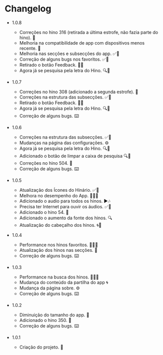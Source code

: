 # Changelog

- 1.0.8
  - Correções no hino 316 (retirada a última estrofe, não fazia parte do hino). 📃
  - Melhoria na compatibilidade de app com dispositivos menos recente. 📱
  - Melhoria nas secções e subsecções do app. ✅📲
  - Correção de alguns bugs nos favoritos. ✅📲
  - Retirado o botão Feedback. 👍🏻
  - Agora já se pesquisa pela letra do Hino. 🔍📃

- 1.0.7
  - Correções no hino 308 (adicionado a segunda estrofe). 📃
  - Correções na estrutura das subsecções. ✅📲
  - Retirado o botão Feedback. 👍🏻
  - Agora já se pesquisa pela letra do Hino. 🔍📃
  - Correção de alguns bugs. ⌨️

- 1.0.6

  - Correções na estrutura das subsecções. ✅📲
  - Mudanças na página das configurações. ⚙️
  - Agora já se pesquisa pela letra do Hino. 🔍📃
  - Adicionado o botão de limpar a caixa de pesquisa 🔍📃
  - Correções no hino 504. 📃
  - Correção de alguns bugs. ⌨️

- 1.0.5

  - Atualização dos Ícones do Hinário. ✅📲
  - Melhora no desempenho do App. 🧑🏾‍🚀
  - Adicionado o audio para todos os hinos. ▶️🎶
  - Precisa ter Internet para ouvir os áudios. ✅📲
  - Adicionado o hino 54. 📃
  - Adicionado o aumento da fonte dos hinos. 🔍
  - Atualização do cabeçalho dos hinos. 🌀📃

- 1.0.4

  - Performance nos hinos favoritos. 🧑🏻‍🚀
  - Atualização dos hinos nas secções. 🔰
  - Correção de alguns bugs. ⌨️

- 1.0.3

  - Performance na busca dos hinos. 🧑🏻‍🚀
  - Mudança do conteúdo da partilha do app 🌀
  - Mudança da página sobre. ⚙️
  - Correção de alguns bugs. ⌨️

- 1.0.2

  - Diminuição do tamanho do app. 🧲
  - Adicionado o hino 350. 📃
  - Correção de alguns bugs. ⌨️

- 1.0.1

  - Criação do projeto. 📱